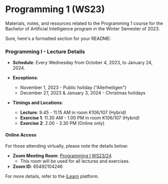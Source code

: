# Programming 1 (WS23)
Materials, notes, and resources related to the Programming 1 course for the Bachelor of Artificial Intelligence program in the Winter Semester of 2023.

Sure, here's a formatted section for your README:

### Programming I - Lecture Details

- **Schedule**: Every Wednesday from October 4, 2023, to January 24, 2024.
- **Exceptions**:
  - November 1, 2023 - Public holiday ("Allerheiligen")
  - December 27, 2023 & January 3, 2024 - Christmas holidays

- **Timings and Locations**:
  - **Lecture**: 9.45 - 11.15 AM in room K106/107 (Hybrid)
  - **Exercise 1**: 11.30 AM - 1.00 PM in room K106/107 (Hybrid)
  - **Exercise 2**: 2.00 - 3.30 PM (Online only)

#### Online Access
For those attending virtually, please note the details below:

- **Zoom Meeting Room**: [Programming I WS23/24](https://ilearn.th-deg.de/mod/zoom/view.php?id=588743)
  - This room will be used for all lectures and exercises.
- **Zoom ID**: 65492104246

For more details, refer to the [iLearn](https://ilearn.th-deg.de/course/view.php?id=17884) platform.